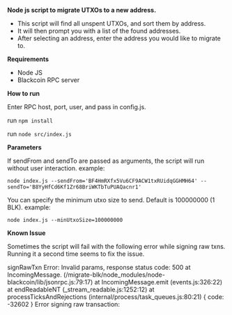 **Node js script to migrate UTXOs to a new address.**

* This script will find all unspent UTXOs, and sort them by address.
* It will then prompt you with a list of the found addresses.
* After selecting an address, enter the address you would like to migrate to.

**Requirements**
  * Node JS
  * Blackcoin RPC server

**How to run**

Enter RPC host, port, user, and pass in config.js.

run `npm install`

run `node src/index.js`


**Parameters**

If sendFrom and sendTo are passed as arguments, the script will run without user interaction.
example:

`node index.js --sendFrom='BF4HmRXfx5Vu6CF9ACW1txRUidqGGHMH64' --sendTo='B8YyHfCd6Kf1Zr68BriWKTbTuPUAQacnr1'`

You can specify the minimum utxo size to send.
Default is 100000000 (1 BLK).
example:

`node index.js --minUtxoSize=100000000`


**Known Issue**

Sometimes the script will fail with the following error while signing raw txns.  Running it a second time seems to fix the issue.

signRawTxn Error: Invalid params, response status code: 500
    at IncomingMessage.<anonymous> (/migrate-blk/node_modules/node-blackcoin/lib/jsonrpc.js:79:17)
    at IncomingMessage.emit (events.js:326:22)
    at endReadableNT (_stream_readable.js:1252:12)
    at processTicksAndRejections (internal/process/task_queues.js:80:21) {
  code: -32602
}
Error signing raw transaction: <rawTransaction>
